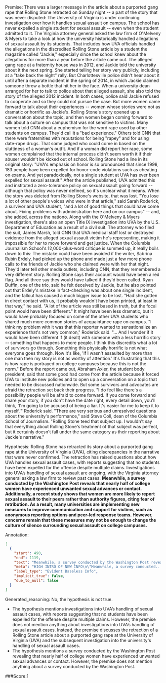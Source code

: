 
Premise:
There was a larger message in the article about a purported gang rape that Rolling Stone retracted on Sunday night -- a part of the story that was never disputed: The University of Virginia is under continuing investigation over how it handles sexual assault on campus. The school has never expelled a single student for sexual assault -- even when the student admitted to it. The Virginia attorney general asked the law firm of O'Melveny & Myers to take a look at how the university historically handled allegations of sexual assault by its students. That includes how UVA officials handled the allegations in the discredited Rolling Stone article by a student the magazine called "Jackie," especially since the school knew about the allegations for more than a year before the article came out. The alleged gang rape at a fraternity house was in 2012, and Jackie told the university about it the next spring. She started telling her story very publicly, including at a "take back the night" rally. But Charlottesville police didn't hear about it until after a separate incident in the spring of 2014, in which Jackie claimed someone threw a bottle that hit her in the face. When a university dean arranged for her to talk to police about that alleged assault, she also told the story of the alleged 2012 incident. In both cases, police said Jackie refused to cooperate and so they could not pursue the case. But more women came forward to talk about their experiences -- women whose stories were not as dramatic or horrific as Jackie's. Rolling Stone's story opened up a conversation about the topic, and then women began coming forward to talk about a culture on campus that was not sensitive to victims. Many women told CNN about a euphemism for the word rape used by other students on campus. They'd call it a "bad experience." Others told CNN that there were fraternities with reputations for being "rapey" and for using date-rape drugs. That some judged who could come in based on the sluttiness of a woman's outfit. And if a woman did report her rape, some women complained that the internal process didn't seem worth it if their abuser wouldn't be kicked out of school. Rolling Stone had a line in its original story: "UVA's emphasis on honor is so pronounced that since 1998, 183 people have been expelled for honor-code violations such as cheating on exams. And yet paradoxically, not a single student at UVA has ever been expelled for sexual assault." After the article published, UVA admitted this and instituted a zero-tolerance policy on sexual assault going forward -- although that policy was never defined, so it's unclear what it means. When the story was deleted from Rolling Stone's website, that was lost. "You lose a lot of other people's voices who were in that article," said Sarah Roderick, a survivor and UVA student, "and a lot of good things that could have come about. Fixing problems with administration here and on our campus" -- and, she added, across the nationo. Along with the O'Melveny & Myers investigation, there's also an open Title IX investigation into UVA by the U.S. Department of Education as a result of a civil suit. The attorney who filed the suit, James Marsh, told CNN that UVA medical staff lost or destroyed evidence from the alleged sexual assault victim he's representing, making it impossible for her to move forward and get justice. When the Columbia Journalism School's 12,000-plus-word critique is summed up, it really boils down to this: The mistake could have been avoided if the writer, Sabrina Rubin Erdely, had picked up the phone and made just a few more phone calls to the friends of Jackie who she claimed were with her that night. They'd later tell other media outlets, including CNN, that they remembered a very different story. Rolling Stone says their account would have been a red flag. And all three say they would have talked if they'd been called. Ryan Duffin, one of the trio, said he felt deceived by Jackie, but he also pointed out that Erdely's mistake in fact-checking was about one single incident, and the fallout has caused a much bigger issue to be lost. "Had she gotten in direct contact with us, it probably wouldn't have been printed, at least in that way," he said. "A lot of the article was still based in truth, but the focal point would have been different." It might have been less dramatic, but it would have probably focused on some of the other UVA students who shared much more common stories of acquaintance rape on campus. "I think my problem with it was that this reporter wanted to sensationalize an experience that's not very common," Roderick said. "... And I wonder if it would have been different if (it dealt) with someone with a less horrific story -- something that happens to more people. I think this discredits what a lot of survivors go through. Something this physically horrific is not what everyone goes through. Now it's like, 'If I wasn't assaulted by more than one man then my story is not as worthy of attention.' It's frustrating that this is how rape is portrayed on college campuses because this is not the norm." Before the report came out, Abraham Axler, the student body president, said that some good had come from the article because it forced UVA to institute new policies and to open up a conversation on a topic that needed to be discussed nationwide. But some survivors and advocates are afraid the retraction set back their progress. "I do feel like there's a possibility people will be afraid to come forward. If you come forward and share your story, if you don't have the date right, every detail down, you'll think, 'I'm going to be accused of being a liar. It's easier for me to keep it to myself,'" Roderick said. "There are very serious and unresolved questions about the university's performance," said Steve Coll, dean of the Columbia School of Journalism. "Rolling Stone teed that subject up. I wouldn't say that everything about Rolling Stone's treatment of that subject was perfect, but it certainly doesn't fall under the same category as their reporting about Jackie's narrative."


Hypothesis:
Rolling Stone has retracted its story about a purported gang rape at the University of Virginia (UVA), citing discrepancies in the narrative that were never confirmed. The retraction has raised questions about how UVA handles sexual assault cases, with reports suggesting that no students have been expelled for the offense despite multiple claims. Investigations into UVA’s handling of sexual assault are ongoing, with the Virginia attorney general asking a law firm to review past cases. **Meanwhile, a survey conducted by the Washington Post reveals that nearly half of college women have experienced unwanted sexual advances or contact. Additionally, a recent study shows that women are more likely to report sexual assault to their peers rather than authority figures, citing fear of retribution. As a result, many universities are implementing new measures to improve communication and support for victims, such as anonymous reporting options and peer-led response teams. However, concerns remain that these measures may not be enough to change the culture of silence surrounding sexual assault on college campuses.**

Annotation:
```json
[
  {
    "start": 490,
    "end": 1119,
    "text": "Meanwhile, a survey conducted by the Washington Post reveals that nearly half of college women have experienced unwanted sexual advances or contact. Additionally, a recent study shows that women are more likely to report sexual assault to their peers rather than authority figures, citing fear of retribution. As a result, many universities are implementing new measures to improve communication and support for victims, such as anonymous reporting options and peer-led response teams. However, concerns remain that these measures may not be enough to change the culture of silence surrounding sexual assault on college campuses.",
    "meta": "HIGH INTRO OF NEW INFO\n\"Meanwhile, a survey conducted...  assault on college campuses.\" is not mentioned in the original source.",
    "label_type": "Evident Baseless Info",
    "implicit_true": false,
    "due_to_null": false
  }
]
```

Generated_reasoning:
No, the hypothesis is not true. 
- The hypothesis mentions investigations into UVA’s handling of sexual assault cases, with reports suggesting that no students have been expelled for the offense despite multiple claims. However, the premise does not mention anything about investigations into UVA’s handling of sexual assault cases. Instead, the premise discusses the retraction of a Rolling Stone article about a purported gang rape at the University of Virginia (UVA) and the subsequent investigation into the university's handling of sexual assault cases. 
- The hypothesis mentions a survey conducted by the Washington Post revealing that nearly half of college women have experienced unwanted sexual advances or contact. However, the premise does not mention anything about a survey conducted by the Washington Post.

###Score:1
